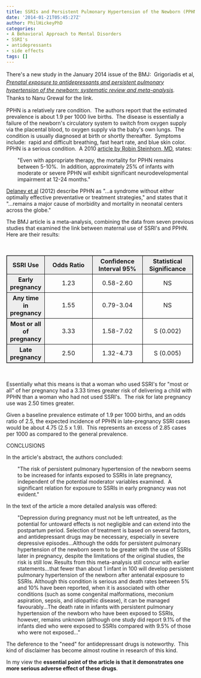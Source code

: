 ```yaml
---
title: SSRIs and Persistent Pulmonary Hypertension of the Newborn (PPHN)
date: '2014-01-21T05:45:27Z'
author: PhilHickeyPhD
categories:
- A Behavioral Approach to Mental Disorders
- SSRI's
- antidepressants
- side effects
tags: []
---
```


<span style="line-height: 1.5em;">There's a new study in the January 2014 issue of the BMJ:  Grigoriadis et al, </span><i style="line-height: 1.5em;"><a href="http://www.bmj.com/highwire/filestream/682037/field_highwire_article_pdf/0/bmj.f6932">Prenatal exposure to antidepressants and persistent pulmonary hypertension of the newborn: systematic review and meta-analysis</a>.  </i><span style="line-height: 1.5em;">Thanks to Nanu Grewal for the link.</span>

PPHN is a relatively rare condition.  The authors report that the estimated prevalence is about 1.9 per 1000 live births.  The disease is essentially a failure of the newborn's circulatory system to switch from oxygen supply via the placental blood, to oxygen supply via the baby's own lungs.  The condition is usually diagnosed at birth or shortly thereafter.  Symptoms include:  rapid and difficult breathing, fast heart rate, and blue skin color.  PPHN is a serious condition.  A 2010 <a href="http://www.ncbi.nlm.nih.gov/pmc/articles/PMC2843001/">article by Robin Steinhorn, MD</a>, states:
<p style="padding-left: 30px;">"Even with appropriate therapy, the mortality for PPHN remains between 5-10%.  In addition, approximately 25% of infants with moderate or severe PPHN will exhibit significant neurodevelopmental impairment at 12-24 months."</p>
<a href="http://www.pulmonarycirculation.org/article.asp?issn=2045-8932;year=2012;volume=2;issue=1;spage=15;epage=20;aulast=Delaney">Delaney et al</a> (2012) describe PPHN as "…a syndrome without either optimally effective preventative or treatment strategies," and states that it "…remains a major cause of morbidity and mortality in neonatal centers across the globe."

The BMJ article is a meta-analysis, combining the data from seven previous studies that examined the link between maternal use of SSRI's and PPHN.  Here are their results:

&nbsp;

<style><!--
table { 	border: 1px solid gray;     	border-collapse: collapse;      	width: 500px;   	cellspacing: 0; } th {     	background-color: #eee;          border: 1px solid black; }  th#blank {     	background- color: #FFF;  }  th.colOne {         width: 100px; } td {     	text-align: center;  	border: 1px solid black; } table#diagnosis th.data {         width: 120px; }
--></style>
<table id="diagnosis" cellspacing="3">
<tbody>
<tr>
<th>SSRI Use</th>
<th class="data">Odds Ratio</th>
<th class="data">Confidence Interval 95%</th>
<th class="data">Statistical Significance</th>
</tr>
<tr>
<th>Early pregnancy</th>
<td>1.23</td>
<td>0.58-2.60</td>
<td>NS</td>
</tr>
<tr>
<th>Any time in pregnancy</th>
<td>1.55</td>
<td>0.79-3.04</td>
<td>NS</td>
</tr>
<tr>
<th>Most or all of pregnancy</th>
<td>3.33</td>
<td>1.58-7.02</td>
<td>S (0.002)</td>
</tr>
<tr>
<th>Late pregnancy</th>
<td>2.50</td>
<td>1.32-4.73</td>
<td>S (0.005)</td>
</tr>
</tbody>
</table>
&nbsp;

Essentially what this means is that a woman who used SSRI's for "most or all" of her pregnancy had a 3.33 times greater risk of delivering a child with PPHN than a woman who had not used SSRI's.  The risk for late pregnancy use was 2.50 times greater.

Given a baseline prevalence estimate of 1.9 per 1000 births, and an odds ratio of 2.5, the expected incidence of PPHN in late-pregnancy SSRI cases would be about 4.75 (2.5 x 1.9).  This represents an excess of 2.85 cases per 1000 as compared to the general prevalence.

CONCLUSIONS

In the article's abstract, the authors concluded:
<p style="padding-left: 30px;">"The risk of persistent pulmonary hypertension of the newborn seems to be increased for infants exposed to SSRIs in late pregnancy, independent of the potential moderator variables examined.  A significant relation for exposure to SSRIs in early pregnancy was not evident."</p>
In the text of the article a more detailed analysis was offered:
<p style="padding-left: 30px;">"Depression during pregnancy must not be left untreated, as the potential for untoward effects is not negligible and can extend into the postpartum period. Selection of treatment is based on several factors, and antidepressant drugs may be necessary, especially in severe depressive episodes…Although the odds for persistent pulmonary hypertension of the newborn seem to be greater with the use of SSRIs later in pregnancy, despite the limitations of the original studies, the risk is still low. Results from this meta-analysis still concur with earlier statements…that fewer than about 1 infant in 100 will develop persistent pulmonary hypertension of the newborn after antenatal exposure to SSRIs. Although this condition is serious and death rates between 5% and 10% have been reported, when it is associated with other conditions (such as some congenital malformations, meconium aspiration, sepsis, and idiopathic disease), it can be managed favourably…The death rate in infants with persistent pulmonary hypertension of the newborn who have been exposed to SSRIs, however, remains unknown (although one study did report 9.1% of the infants died who were exposed to SSRIs compared with 9.5% of those who were not exposed…"</p>
The deference to the "need" for antidepressant drugs is noteworthy.  This kind of disclaimer has become almost routine in research of this kind.

In my view the <strong>essential point of the article is that it demonstrates one more serious adverse effect of these drugs</strong>.